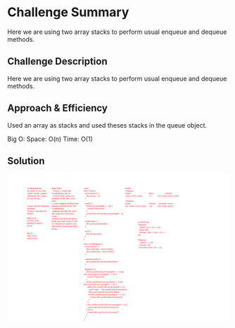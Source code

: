 # Challenge Summary
<!-- Short summary or background information -->
Here we are using two array stacks to perform usual enqueue and dequeue methods.

## Challenge Description
<!-- Description of the challenge -->
Here we are using two array stacks to perform usual enqueue and dequeue methods.

## Approach & Efficiency
<!-- What approach did you take? Why? What is the Big O space/time for this approach? -->
Used an array as stacks and used theses stacks in the queue object.

Big O:
Space: O(n)
Time: O(1)

## Solution
<!-- Embedded whiteboard image -->

![linked-list WhiteBoard](../../../assets/queueAndstack.png)
